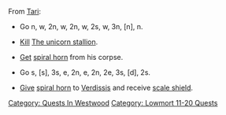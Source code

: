From [Tari](Tari "wikilink"):

-   Go n, w, 2n, w, 2n, w, 2s, w, 3n, \[n\], n.

<!-- -->

-   [Kill](Kill "wikilink") [The unicorn
    stallion](Unicorn_Stallion "wikilink").

<!-- -->

-   [Get](Get "wikilink") [spiral horn](Spiral_Horn "wikilink") from his
    corpse.

<!-- -->

-   Go s, \[s\], 3s, e, 2n, e, 2n, 2e, 3s, \[d\], 2s.

<!-- -->

-   [Give](Give "wikilink") [spiral horn](Spiral_Horn "wikilink") to
    [Verdissis](Verdissis "wikilink") and receive [scale
    shield](Scale_Shield "wikilink").

[Category: Quests In Westwood](Category:_Quests_In_Westwood "wikilink")
[Category: Lowmort 11-20
Quests](Category:_Lowmort_11-20_Quests "wikilink")
